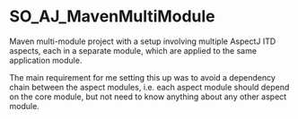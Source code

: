 SO_AJ_MavenMultiModule
======================

Maven multi-module project with a setup involving multiple AspectJ ITD aspects,
each in a separate module, which are applied to the same application module.

The main requirement for me setting this up was to avoid a dependency chain between
the aspect modules, i.e. each aspect module should depend on the core module,
but not need to know anything about any other aspect module.
